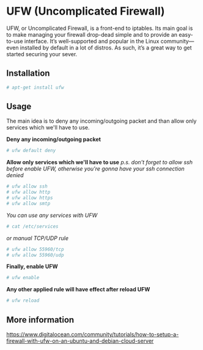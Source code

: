 # UFW (Uncomplicated Firewall)
UFW, or Uncomplicated Firewall, is a front-end to iptables. Its main goal is to make managing your firewall drop-dead simple and to provide an easy-to-use interface. It’s well-supported and popular in the Linux community—even installed by default in a lot of distros. As such, it’s a great way to get started securing your sever.

## Installation
```bash
# apt-get install ufw
```

## Usage
The main idea is to deny any incoming/outgoing packet and than allow only services which we'll have to use.

**Deny any incoming/outgoing packet**
```bash
# ufw default deny
```

**Allow only services which we'll have to use**
*p.s. don't forget to allow ssh before enable UFW, otherwise you're gonna have your ssh connection denied*
```bash
# ufw allow ssh
# ufw allow http
# ufw allow https
# ufw allow smtp
```

*You can use any services with UFW*
```bash
# cat /etc/services
```

*or manual TCP/UDP rule*
```bash
# ufw allow 55960/tcp
# ufw allow 55960/udp
```

**Finally, enable UFW**
```bash
# ufw enable
```

**Any other applied rule will have effect after reload UFW**
```bash
# ufw reload
```

## More information
https://www.digitalocean.com/community/tutorials/how-to-setup-a-firewall-with-ufw-on-an-ubuntu-and-debian-cloud-server
